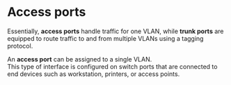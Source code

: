 # Access ports

Essentially, **access ports** handle traffic for one VLAN, while **trunk ports** are equipped to route traffic to and from multiple VLANs using a tagging protocol.

An **access port** can be assigned to a single VLAN.<br>
This type of interface is configured on switch ports that are connected to end devices such as workstation, printers, or access points.
